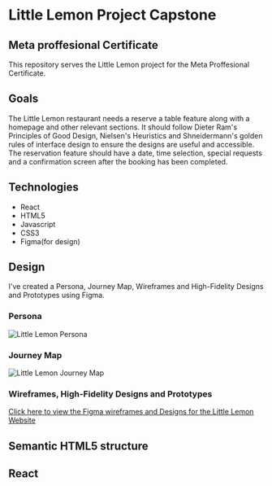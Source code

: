# Little Lemon Project Capstone

## Meta proffesional Certificate

This repository serves the Little Lemon project for the Meta Proffesional Certificate.

## Goals

The Little Lemon restaurant needs a reserve a table feature along with a homepage and other relevant sections. It should follow Dieter Ram's Principles of Good Design, Nielsen's Heuristics and Shneidermann's golden rules of interface design to ensure the designs are useful and accessible. The reservation feature should have a date, time selection, special requests and a confirmation screen after the booking has been completed.

## Technologies

- React
- HTML5
- Javascript
- CSS3
- Figma(for design)

## Design

I've created a Persona, Journey Map, Wireframes and High-Fidelity Designs and Prototypes using Figma.

### Persona

![Little Lemon Persona](C:\Users\gabri\OneDrive\Desktop\MetaCourse\projectcapstone\src\Persona.png)

### Journey Map

![Little Lemon Journey Map](C:\Users\gabri\OneDrive\Desktop\MetaCourse\projectcapstone\src\JourneyMap.png)

### Wireframes, High-Fidelity Designs and Prototypes

[Click here to view the Figma wireframes and Designs for the Little Lemon Website](https://www.figma.com/file/X0ewa9NhfTN0ifcjIMfmF1/Project-Capstone-LL?node-id=0%3A1&t=trcCXB2BGQJxhWw5-1)

## Semantic HTML5 structure

## React

